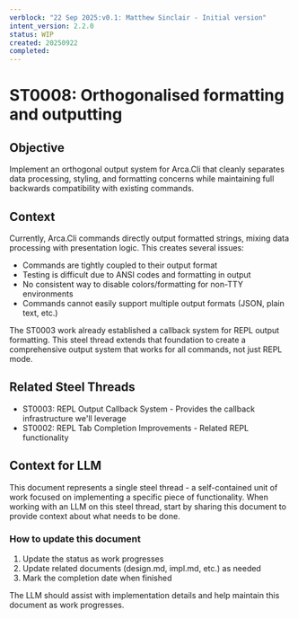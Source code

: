 ```yaml
---
verblock: "22 Sep 2025:v0.1: Matthew Sinclair - Initial version"
intent_version: 2.2.0
status: WIP
created: 20250922
completed: 
---
```

# ST0008: Orthogonalised formatting and outputting

## Objective

Implement an orthogonal output system for Arca.Cli that cleanly separates data processing, styling, and formatting concerns while maintaining full backwards compatibility with existing commands.

## Context

Currently, Arca.Cli commands directly output formatted strings, mixing data processing with presentation logic. This creates several issues:

- Commands are tightly coupled to their output format
- Testing is difficult due to ANSI codes and formatting in output
- No consistent way to disable colors/formatting for non-TTY environments
- Commands cannot easily support multiple output formats (JSON, plain text, etc.)

The ST0003 work already established a callback system for REPL output formatting. This steel thread extends that foundation to create a comprehensive output system that works for all commands, not just REPL mode.

## Related Steel Threads

- ST0003: REPL Output Callback System - Provides the callback infrastructure we'll leverage
- ST0002: REPL Tab Completion Improvements - Related REPL functionality

## Context for LLM

This document represents a single steel thread - a self-contained unit of work focused on implementing a specific piece of functionality. When working with an LLM on this steel thread, start by sharing this document to provide context about what needs to be done.

### How to update this document

1. Update the status as work progresses
2. Update related documents (design.md, impl.md, etc.) as needed
3. Mark the completion date when finished

The LLM should assist with implementation details and help maintain this document as work progresses.
